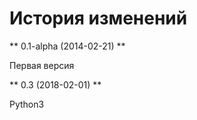 История изменений
=================

** 0.1-alpha (2014-02-21) **

Первая версия

** 0.3 (2018-02-01) **

Python3